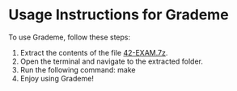 # Usage Instructions for Grademe

To use Grademe, follow these steps:

1. Extract the contents of the file [42-EXAM.7z](https://github.com/LN-Dark/42School/blob/main/DeletedGitProjects/42-EXAM.7z).
2. Open the terminal and navigate to the extracted folder.
3. Run the following command: make
4. Enjoy using Grademe!

